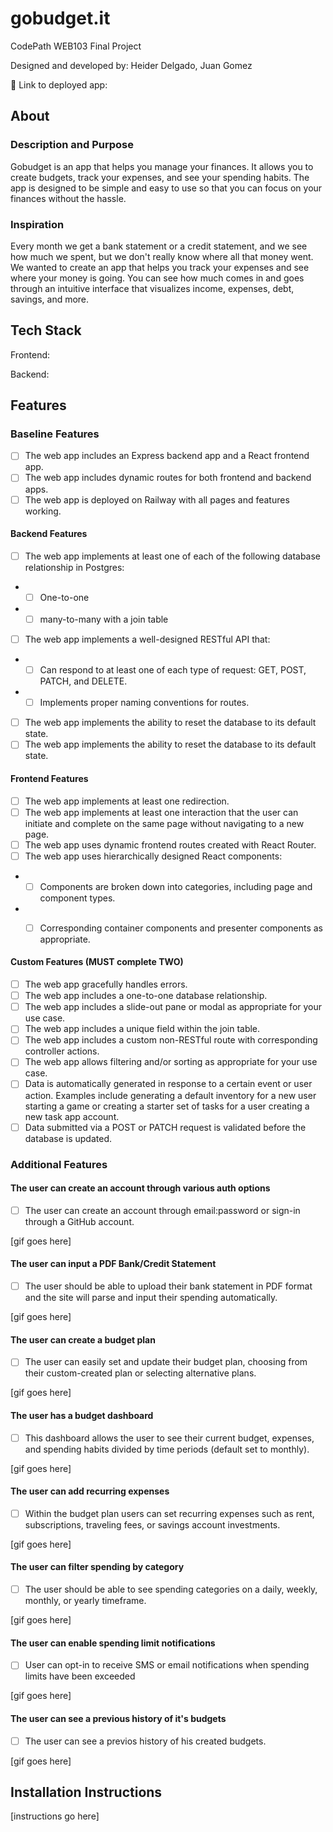 # gobudget.it

CodePath WEB103 Final Project

Designed and developed by: Heider Delgado, Juan Gomez

🔗 Link to deployed app:

## About

### Description and Purpose

Gobudget is an app that helps you manage your finances. It allows you to create budgets, track your expenses, and see your spending habits. The app is designed to be simple and easy to use so that you can focus on your finances without the hassle.

### Inspiration

Every month we get a bank statement or a credit statement, and we see how much we spent, but we don't really know where all that money went. We wanted to create an app that helps you track your expenses and see where your money is going. You can see how much comes in and goes through an intuitive interface that visualizes income, expenses, debt, savings, and more.

## Tech Stack

Frontend:

Backend:

## Features

### Baseline Features

- [ ] The web app includes an Express backend app and a React frontend app.
- [ ] The web app includes dynamic routes for both frontend and backend apps.
- [ ] The web app is deployed on Railway with all pages and features working.

#### Backend Features 

- [ ] The web app implements at least one of each of the following database relationship in Postgres:
- * [ ] One-to-one
- * [ ] many-to-many with a join table
- [ ] The web app implements a well-designed RESTful API that:
-  * [ ] Can respond to at least one of each type of request: GET, POST, PATCH, and DELETE.
- * [ ] Implements proper naming conventions for routes.
- [ ] The web app implements the ability to reset the database to its default state.
- [ ] The web app implements the ability to reset the database to its default state.

#### Frontend Features 

- [ ] The web app implements at least one redirection.
- [ ] The web app implements at least one interaction that the user can initiate and complete on the same page without navigating to a new page.
- [ ] The web app uses dynamic frontend routes created with React Router.
- [ ] The web app uses hierarchically designed React components:

- * [ ] Components are broken down into categories, including page and component types.
- * [ ] Corresponding container components and presenter components as appropriate.


#### Custom Features (MUST complete TWO)

- [ ] The web app gracefully handles errors.
- [ ] The web app includes a one-to-one database relationship.
- [ ] The web app includes a slide-out pane or modal as appropriate for your use case.
- [ ] The web app includes a unique field within the join table.
- [ ] The web app includes a custom non-RESTful route with corresponding controller actions.
- [ ] The web app allows filtering and/or sorting as appropriate for your use case.
- [ ] Data is automatically generated in response to a certain event or user action. Examples include generating a default inventory for a new user starting a game or creating a starter set of tasks for a user creating a new task app account.
- [ ] Data submitted via a POST or PATCH request is validated before the database is updated.

### Additional Features

#### The user can create an account through various auth options

- [ ] The user can create an account through email:password or sign-in through a GitHub account.

[gif goes here]


#### The user can input a PDF Bank/Credit Statement 

- [ ] The user should be able to upload their bank statement in PDF format and the site will parse and input their spending automatically. 

[gif goes here]


#### The user can create a budget plan

- [ ] The user can easily set and update their budget plan, choosing from their custom-created plan or selecting alternative plans.

[gif goes here]


#### The user has a budget dashboard

- [ ] This dashboard allows the user to see their current budget, expenses, and spending habits divided by time periods (default set to monthly).

[gif goes here]


#### The user can add recurring expenses

- [ ] Within the budget plan users can set recurring expenses such as rent, subscriptions, traveling fees, or savings account investments.

[gif goes here]


#### The user can filter spending by category

- [ ] The user should be able to see spending categories on a daily, weekly, monthly, or yearly timeframe.

[gif goes here]


#### The user can enable spending limit notifications 

- [ ] User can opt-in to receive SMS or email notifications when spending limits have been exceeded

[gif goes here]

#### The user can see a previous history of it's budgets

- [ ] The user can see a previos history of his created budgets.

[gif goes here]


## Installation Instructions

[instructions go here]
